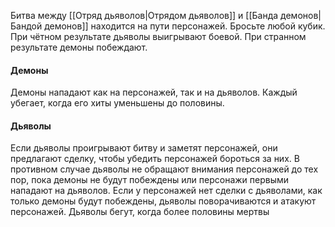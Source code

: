 Битва между [[Отряд дьяволов|Отрядом дьяволов]] и [[Банда демонов|Бандой демонов]] находится на пути персонажей. Бросьте любой кубик. При чётном результате дьяволы выигрывают боевой. При странном результате демоны побеждают.
#### Демоны
Демоны нападают как на персонажей, так и на дьяволов. Каждый убегает, когда его хиты уменьшены до половины.
#### Дьяволы
Если дьяволы проигрывают битву и заметят персонажей, они предлагают сделку, чтобы убедить персонажей бороться за них. В противном случае дьяволы не обращают внимания персонажей до тех пор, пока демоны не будут побеждены или персонажи первыми нападают на дьяволов. Если у персонажей нет сделки с дьяволами, как только демоны будут побеждены, дьяволы поворачиваются и атакуют персонажей. Дьяволы бегут, когда более половины мертвы